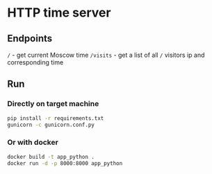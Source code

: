 # HTTP time server

## Endpoints

`/` - get current Moscow time
`/visits` - get a list of all `/` visitors ip and corresponding time

## Run

### Directly on target machine

```bash
pip install -r requirements.txt
gunicorn -c gunicorn.conf.py
```

### Or with docker

```bash
docker build -t app_python .
docker run -d -p 8000:8000 app_python
```
